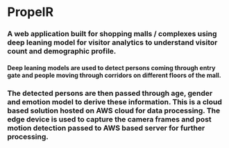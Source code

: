 # PropelR

### A web application built for shopping malls / complexes using deep leaning model for visitor analytics to understand visitor count and demographic profile.

#### Deep leaning models are used to detect persons coming through entry gate and people moving through corridors on different floors of the mall.

### The detected persons are then passed through age, gender and emotion model to derive these information. This is a cloud based solution hosted on AWS cloud for data processing. The edge device is used to capture the camera frames and post motion detection passed to AWS based server for further processing.
